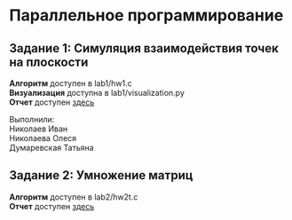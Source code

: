# Параллельное программирование
## Задание 1: Симуляция взаимодействия точек на плоскости
**Алгоритм** доступен в lab1/hw1.c <br>
**Визуализация** доступна в lab1/visualization.py <br>
**Отчет** доступен [здесь](https://docs.google.com/document/d/14gsLTpdmqOCCA0YhzzxS8myWR6LAaxcGysmGrgId4AQ/edit?usp=sharing)

Выполнили: <br>
Николаев Иван <br>
Николаева Олеся <br>
Думаревская Татьяна <br>

## Задание 2: Умножение матриц
**Алгоритм** доступен в lab2/hw2t.c <br>
**Отчет** доступен [здесь](https://docs.google.com/document/d/1XMdNcl_iqaTtKkO9atINgticm5r76zttt1roQ2RM7gA/edit?usp=sharing)
